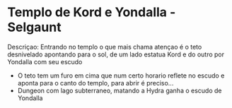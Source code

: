 # Templo de Kord e Yondalla - Selgaunt
Descriçao: Entrando no templo o que mais chama atençao é o teto desnivelado apontando para o sol, de um lado estatua Kord e do outro por Yondalla com seu escudo
- O teto tem um furo em cima que num certo horario reflete no escudo e aponta para o canto do templo, para abrir é preciso...
- Dungeon com lago subterraneo, matando a Hydra ganha o escudo de Yondalla
